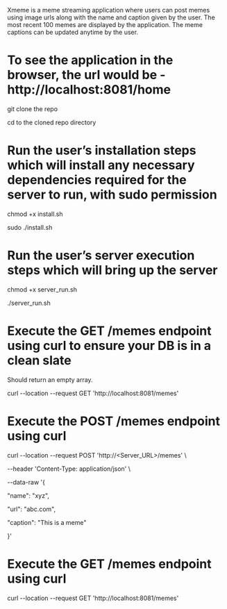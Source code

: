 Xmeme is a meme streaming application where users can post memes using image urls along with the name and caption given by the user. 
The most recent 100 memes are displayed by the application. The meme captions can be updated anytime by the user.

# To see the application in the browser, the url would be - http://localhost:8081/home

git clone the repo

cd to the cloned repo directory


# Run the user’s installation steps which will install any necessary dependencies required for the server to run, with sudo permission

chmod +x install.sh

sudo ./install.sh


# Run the user’s server execution steps which will bring up the server

chmod +x server_run.sh

./server_run.sh


# Execute the GET /memes endpoint using curl to ensure your DB is in a clean slate

Should return an empty array.

curl --location --request GET 'http://localhost:8081/memes'


# Execute the POST /memes endpoint using curl

curl --location --request POST 'http://<Server_URL>/memes' \

--header 'Content-Type: application/json' \

--data-raw '{

"name": "xyz",

"url": "abc.com",

"caption": "This is a meme"

}'


# Execute the GET /memes endpoint using curl

curl --location --request GET 'http://localhost:8081/memes'
